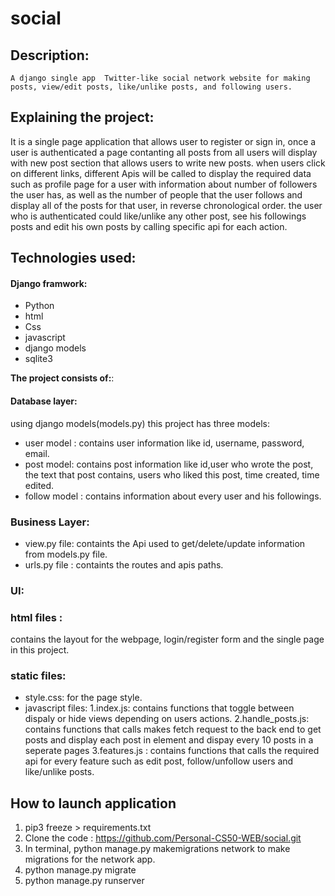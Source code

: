 # social
## Description:

 ```
A django single app  Twitter-like social network website for making posts, view/edit posts, like/unlike posts, and following users.
```

## Explaining the project:
It is a single page application that allows user to register or sign in, once a user is authenticated a page contanting all posts from all users will display with new post section that allows users to write new posts.
when users click on different links, different Apis will be called to display the required data such as profile page for a user with information about number of followers the user has, as well as the number of people that the user follows and display all of the posts for that user, in reverse chronological order.
the user who is authenticated could like/unlike any other post, see his followings posts and edit his own posts by calling specific api for each action.

## Technologies used:

#### Django framwork:

- Python
- html
- Css
- javascript
- django models
- sqlite3

**The project consists of:**:
#### **Database layer**:
 using django models(models.py) this project has three models:
 - user model : contains user information like id, username, password, email.
 - post model: contains post information like id,user who wrote the post, the text that post contains, users who liked this post, time created, time edited.
 - follow model : contains information about every user and his followings.

### **Business Layer:**
- view.py file: containts the Api used to get/delete/update information from models.py file.
- urls.py file : containts the routes and apis paths.

### **UI:**
 ### **html files** : 
 contains the layout for the webpage, login/register form and the single page in this project.
 ### **static files:**
 - style.css: for the page style.
 - javascript files:
   1.index.js: contains functions that toggle  between dispaly or hide views depending on users actions.
   2.handle_posts.js: contains functions that calls makes fetch request to the back end to get posts and display each post in element and dispay every 10 posts in a seperate pages 
   3.features.js : contains functions that calls the required api for every feature such as edit post, follow/unfollow users and like/unlike posts.


## How to launch application

1. pip3 freeze > requirements.txt
2. Clone the code : https://github.com/Personal-CS50-WEB/social.git
3. In terminal, python manage.py makemigrations network to make migrations for the network app.
4. python manage.py migrate
5. python manage.py runserver
